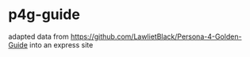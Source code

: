 # p4g-guide

adapted data from https://github.com/LawlietBlack/Persona-4-Golden-Guide into an express site
